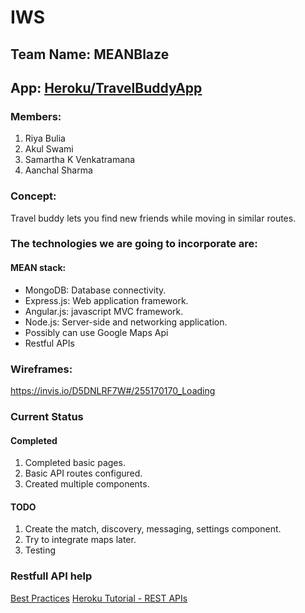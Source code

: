 # IWS
## Team Name: MEANBlaze
## App: [Heroku/TravelBuddyApp](https://travel-buddy-app.herokuapp.com/)
### Members:
1. Riya Bulia
2. Akul Swami
3. Samartha K Venkatramana
4. Aanchal Sharma
### Concept:
Travel buddy lets you find new friends while moving in similar routes.
### The technologies we are going to incorporate are:
#### MEAN stack:
  - MongoDB: Database connectivity.
  - Express.js: Web application framework.
  - Angular.js: javascript MVC framework.
  - Node.js: Server-side and networking application.
  - Possibly can use Google Maps Api
  - Restful APIs
### Wireframes:
https://invis.io/D5DNLRF7W#/255170170_Loading

### Current Status
#### Completed
1. Completed basic pages.
2. Basic API routes configured.
3. Created multiple components.

#### TODO
1. Create the match, discovery, messaging, settings component.
2. Try to integrate maps later.
3. Testing






### Restfull API help
[Best Practices](http://www.vinaysahni.com/best-practices-for-a-pragmatic-restful-api)
[Heroku Tutorial - REST APIs](https://devcenter.heroku.com/articles/mean-apps-restful-api#source-code-structure)



